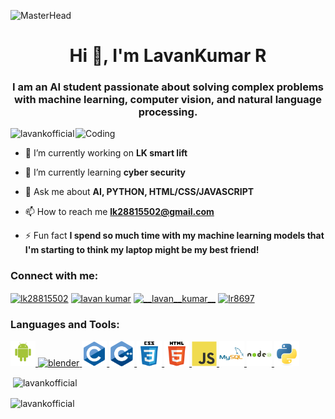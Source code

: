 ![MasterHead](https://img.freepik.com/free-vector/sphere-grid-wave-with-binary-code-ai-artificial-intelligence-logo-hand-machine-learning-concept_127544-855.jpg?w=1380&t=st=1679117725~exp=1679118325~hmac=018541fb07cd53ddbc028980fd4ee9546c8ade10398aa2a2aa3dd8a35cd3baa6)
<h1 align="center">Hi 👋, I'm LavanKumar R</h1>
<h3 align="center">I am an AI student passionate about solving complex problems with machine learning, computer vision, and natural language processing.</h3>
<img align="right" alt="Coding" width="400" src="https://developrobots.com/images/artificial-intelligence/services/artificial-intelligence/custom-ai-machine-learning-robot.gif">

<p align="left"> <img src="https://komarev.com/ghpvc/?username=lavankofficial&label=Profile%20views&color=0e75b6&style=flat" alt="lavankofficial" /> </p>

- 🔭 I’m currently working on **LK smart lift**

- 🌱 I’m currently learning **cyber security**

- 💬 Ask me about **AI, PYTHON, HTML/CSS/JAVASCRIPT**

- 📫 How to reach me **lk28815502@gmail.com**

- ⚡ Fun fact **I spend so much time with my machine learning models that I'm starting to think my laptop might be my best friend!**

<h3 align="left">Connect with me:</h3>
<p align="left">
<a href="https://twitter.com/lk28815502" target="blank"><img align="center" src="https://raw.githubusercontent.com/rahuldkjain/github-profile-readme-generator/master/src/images/icons/Social/twitter.svg" alt="lk28815502" height="30" width="40" /></a>
<a href="https://linkedin.com/in/lavan kumar" target="blank"><img align="center" src="https://raw.githubusercontent.com/rahuldkjain/github-profile-readme-generator/master/src/images/icons/Social/linked-in-alt.svg" alt="lavan kumar" height="30" width="40" /></a>
<a href="https://instagram.com/__lavan__kumar__" target="blank"><img align="center" src="https://raw.githubusercontent.com/rahuldkjain/github-profile-readme-generator/master/src/images/icons/Social/instagram.svg" alt="__lavan__kumar__" height="30" width="40" /></a>
<a href="https://www.hackerrank.com/lr8697" target="blank"><img align="center" src="https://raw.githubusercontent.com/rahuldkjain/github-profile-readme-generator/master/src/images/icons/Social/hackerrank.svg" alt="lr8697" height="30" width="40" /></a>
</p>

<h3 align="left">Languages and Tools:</h3>
<p align="left"> <a href="https://developer.android.com" target="_blank" rel="noreferrer"> <img src="https://raw.githubusercontent.com/devicons/devicon/master/icons/android/android-original-wordmark.svg" alt="android" width="40" height="40"/> </a> <a href="https://www.blender.org/" target="_blank" rel="noreferrer"> <img src="https://download.blender.org/branding/community/blender_community_badge_white.svg" alt="blender" width="40" height="40"/> </a> <a href="https://www.cprogramming.com/" target="_blank" rel="noreferrer"> <img src="https://raw.githubusercontent.com/devicons/devicon/master/icons/c/c-original.svg" alt="c" width="40" height="40"/> </a> <a href="https://www.w3schools.com/cpp/" target="_blank" rel="noreferrer"> <img src="https://raw.githubusercontent.com/devicons/devicon/master/icons/cplusplus/cplusplus-original.svg" alt="cplusplus" width="40" height="40"/> </a> <a href="https://www.w3schools.com/css/" target="_blank" rel="noreferrer"> <img src="https://raw.githubusercontent.com/devicons/devicon/master/icons/css3/css3-original-wordmark.svg" alt="css3" width="40" height="40"/> </a> <a href="https://www.w3.org/html/" target="_blank" rel="noreferrer"> <img src="https://raw.githubusercontent.com/devicons/devicon/master/icons/html5/html5-original-wordmark.svg" alt="html5" width="40" height="40"/> </a> <a href="https://developer.mozilla.org/en-US/docs/Web/JavaScript" target="_blank" rel="noreferrer"> <img src="https://raw.githubusercontent.com/devicons/devicon/master/icons/javascript/javascript-original.svg" alt="javascript" width="40" height="40"/> </a> <a href="https://www.mysql.com/" target="_blank" rel="noreferrer"> <img src="https://raw.githubusercontent.com/devicons/devicon/master/icons/mysql/mysql-original-wordmark.svg" alt="mysql" width="40" height="40"/> </a> <a href="https://nodejs.org" target="_blank" rel="noreferrer"> <img src="https://raw.githubusercontent.com/devicons/devicon/master/icons/nodejs/nodejs-original-wordmark.svg" alt="nodejs" width="40" height="40"/> </a> <a href="https://www.python.org" target="_blank" rel="noreferrer"> <img src="https://raw.githubusercontent.com/devicons/devicon/master/icons/python/python-original.svg" alt="python" width="40" height="40"/> </a> </p>

<p>&nbsp;<img align="center" src="https://github-readme-stats.vercel.app/api?username=lavankofficial&show_icons=true&locale=en" alt="lavankofficial" /></p>

<p><img align="center" src="https://github-readme-streak-stats.herokuapp.com/?user=lavankofficial&" alt="lavankofficial" /></p>
